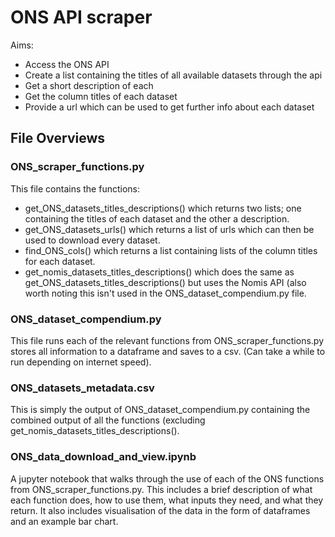 # ONS API scraper

Aims:
- Access the ONS API
- Create a list containing the titles of all available datasets through the api
- Get a short description of each
- Get the column titles of each dataset
- Provide a url which can be used to get further info about each dataset

## File Overviews

### ONS_scraper_functions.py

This file contains the functions: 
- get_ONS_datasets_titles_descriptions() which returns two lists; one containing the titles of each dataset and the other a description.
- get_ONS_datasets_urls() which returns a list of urls which can then be used to download every dataset.
- find_ONS_cols() which returns a list containing lists of the column titles for each dataset.
- get_nomis_datasets_titles_descriptions() which does the same as get_ONS_datasets_titles_descriptions() but uses the Nomis API (also worth noting this isn't used in the ONS_dataset_compendium.py file.

### ONS_dataset_compendium.py

This file runs each of the relevant functions from ONS_scraper_functions.py stores all information to a dataframe and saves to a csv. (Can take a while to run depending on internet speed).

### ONS_datasets_metadata.csv

This is simply the output of ONS_dataset_compendium.py containing the combined output of all the functions (excluding get_nomis_datasets_titles_descriptions().

### ONS_data_download_and_view.ipynb

A jupyter notebook that walks through the use of each of the ONS functions from ONS_scraper_functions.py. This includes a brief description of what each function does, how to use them, what inputs they need, and what they return. It also includes visualisation of the data in the form of dataframes and an example bar chart.
